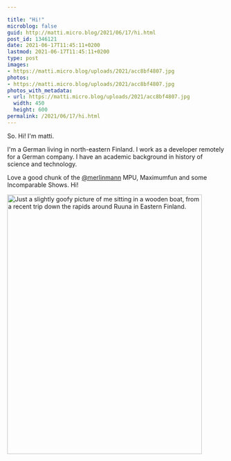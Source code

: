 ```yaml
---

title: "Hi!"
microblog: false
guid: http://matti.micro.blog/2021/06/17/hi.html
post_id: 1346121
date: 2021-06-17T11:45:11+0200
lastmod: 2021-06-17T11:45:11+0200
type: post
images:
- https://matti.micro.blog/uploads/2021/acc8bf4807.jpg
photos:
- https://matti.micro.blog/uploads/2021/acc8bf4807.jpg
photos_with_metadata:
- url: https://matti.micro.blog/uploads/2021/acc8bf4807.jpg
  width: 450
  height: 600
permalink: /2021/06/17/hi.html
---
```

So. Hi! I'm matti.

I'm a German living in north-eastern Finland. I work as a developer remotely for a German company. I have an academic background in history of science and technology.

Love a good chunk of the [@merlinmann](https://micro.blog/merlinmann) MPU, Maximumfun and some Incomparable Shows. Hi!

<img src="uploads/2021/acc8bf4807.jpg" width="450" height="600" alt="Just a slightly goofy picture of me sitting in a wooden boat, from a recent trip down the rapids around Ruuna in Eastern Finland." />
